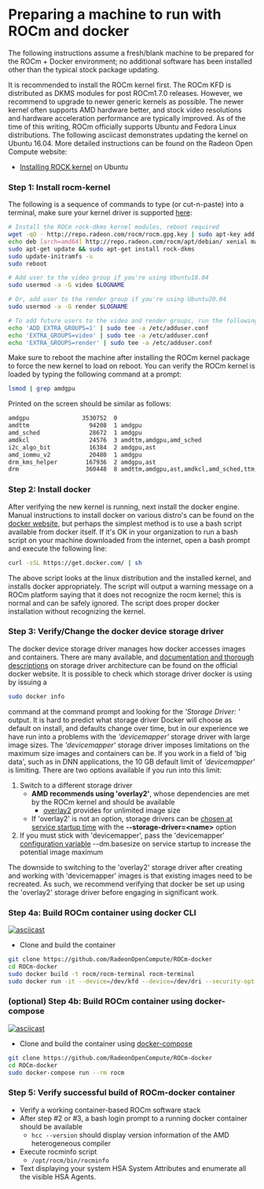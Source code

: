 # Preparing a machine to run with ROCm and docker

The following instructions assume a fresh/blank machine to be prepared for the ROCm + Docker environment; no additional software has been installed other than the typical stock package updating.

It is recommended to install the ROCm kernel first. The ROCm KFD is distributed as DKMS modules for post ROCm1.7.0 releases. However, we recommend to upgrade to newer generic kernels as possible. The newer kernel often supports AMD hardware better, and stock video resolutions and hardware acceleration performance are typically improved. As of the time of this writing, ROCm officially supports Ubuntu and Fedora Linux distributions.  The following asciicast demonstrates updating the kernel on Ubuntu 16.04.  More detailed instructions can be found on the Radeon Open Compute website:
* [Installing ROCK kernel](https://rocmdocs.amd.com/en/latest/Installation_Guide/Installation-Guide.html) on Ubuntu

### Step 1: Install rocm-kernel
The following is a sequence of commands to type (or cut-n-paste) into a terminal, make sure your kernel driver is supported [here](https://github.com/RadeonOpenCompute/ROCm#supported-operating-systems):

```bash
# Install the ROCm rock-dkms kernel modules, reboot required
wget -qO - http://repo.radeon.com/rocm/rocm.gpg.key | sudo apt-key add -
echo deb [arch=amd64] http://repo.radeon.com/rocm/apt/debian/ xenial main | sudo tee /etc/apt/sources.list.d/rocm.list
sudo apt-get update && sudo apt-get install rock-dkms
sudo update-initramfs -u
sudo reboot

# Add user to the video group if you're using Ubuntu18.04
sudo usermod -a -G video $LOGNAME

# Or, add user to the render group if you're using Ubuntu20.04
sudo usermod -a -G render $LOGNAME

# To add future users to the video and render groups, run the following command:
echo 'ADD_EXTRA_GROUPS=1' | sudo tee -a /etc/adduser.conf
echo 'EXTRA_GROUPS=video' | sudo tee -a /etc/adduser.conf
echo 'EXTRA_GROUPS=render' | sudo tee -a /etc/adduser.conf 

```
Make sure to reboot the machine after installing the ROCm kernel package to force the new kernel to load on reboot.  You can verify the ROCm kernel is loaded by typing the following command at a prompt:

```bash
lsmod | grep amdgpu
```

Printed on the screen should be similar as follows:
```bash
amdgpu               3530752  0
amdttm                 94208  1 amdgpu
amd_sched              28672  1 amdgpu
amdkcl                 24576  3 amdttm,amdgpu,amd_sched
i2c_algo_bit           16384  2 amdgpu,ast
amd_iommu_v2           20480  1 amdgpu
drm_kms_helper        167936  2 amdgpu,ast
drm                   360448  8 amdttm,amdgpu,ast,amdkcl,amd_sched,ttm,drm_kms_helper
```

### Step 2: Install docker
After verifying the new kernel is running, next install the docker engine.  Manual instructions to install docker on various distro's can be found on the [docker website](https://docs.docker.com/engine/installation/linux/), but perhaps the simplest method is to use a bash script available from docker itself.  If it's OK in your organization to run a bash script on your machine downloaded from the internet, open a bash prompt and execute the following line:

```bash
curl -sSL https://get.docker.com/ | sh
```

The above script looks at the linux distribution and the installed kernel, and installs docker appropriately.  The script will output a warning message on a ROCm platform saying that it does not recognize the rocm kernel; this is normal and can be safely ignored.  The script does proper docker installation without recognizing the kernel.

### Step 3: Verify/Change the docker device storage driver
The docker device storage driver manages how docker accesses images and containers.  There are many available, and [documentation and thorough descriptions](https://docs.docker.com/engine/userguide/storagedriver/imagesandcontainers/) on storage driver architecture can be found on the official docker website.  It is possible to check which storage driver docker is using by issuing a

```bash
sudo docker info
```

command at the command prompt and looking for the *'Storage Driver: '* output.  It is hard to predict what storage driver Docker will choose as default on install, and defaults change over time, but in our experience we have run into a problems with the *'devicemapper'* storage driver with large image sizes.  The *'devicemapper'* storage driver imposes limitations on the maximum size images and containers can be.  If you work in a field of 'big data', such as in DNN applications, the 10 GB default limit of *'devicemapper'* is limiting.  There are two options available if you run into this limit:

1.  Switch to a different storage driver
    * **AMD recommends using 'overlay2'**, whose dependencies are met by the ROCm kernel and should be available
      * [overlay2](https://docs.docker.com/engine/userguide/storagedriver/overlayfs-driver/) provides for unlimited image size
    * If 'overlay2' is not an option, storage drivers can be [chosen at service startup time](https://docs.docker.com/engine/userguide/storagedriver/selectadriver/) with the **--storage-driver=&lt;name&gt;** option
2.  If you must stick with 'devicemapper', pass the 'devicemapper' [configuration variable](https://docs.docker.com/engine/reference/commandline/dockerd/) --dm.basesize on service startup to increase the potential image maximum

The downside to switching to the 'overlay2' storage driver after creating and working with 'devicemapper' images is that existing images need to be recreated.  As such, we recommend verifying that docker be set up using the 'overlay2' storage driver before engaging in significant work.

### Step 4a: Build ROCm container using docker CLI
[![asciicast](https://asciinema.org/a/5u0d81txy9tskiitcispluw9v.png)](https://asciinema.org/a/5u0d81txy9tskiitcispluw9v)

* Clone and build the container

```bash
git clone https://github.com/RadeonOpenCompute/ROCm-docker
cd ROCm-docker
sudo docker build -t rocm/rocm-terminal rocm-terminal
sudo docker run -it --device=/dev/kfd --device=/dev/dri --security-opt seccomp=unconfined --group-add video rocm/rocm-terminal
```

### (optional) Step 4b: Build ROCm container using docker-compose
[![asciicast](https://asciinema.org/a/77cfxjz9ilt2x9ck27r9vanu7.png)](https://asciinema.org/a/77cfxjz9ilt2x9ck27r9vanu7)

* Clone and build the container using [docker-compose](https://docs.docker.com/compose/install/)

```bash
git clone https://github.com/RadeonOpenCompute/ROCm-docker
cd ROCm-docker
sudo docker-compose run --rm rocm
```
### Step 5: Verify successful build of ROCm-docker container
*  Verify a working container-based ROCm software stack
  * After step #2 or #3, a bash login prompt to a running docker container should be available
      * `hcc --version` should display version information of the AMD heterogeneous compiler
  * Execute rocminfo script
      * `/opt/rocm/bin/rocminfo`
  * Text displaying your system HSA System Attributes and enumerate all the visible HSA Agents. 
